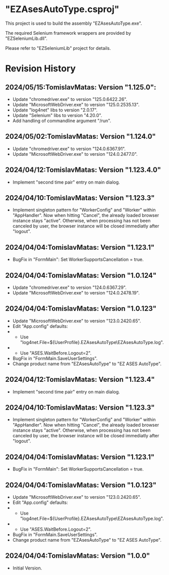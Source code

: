 # "EZAsesAutoType.csproj"
This project is used to build the assembly "EZAsesAutoType.exe".

The required Selenium framework wrappers are provided by "EZSeleniumLib.dll".

Please refer to "EZSeleniumLib" project for details.

# Revision History
## 2024/05/15:TomislavMatas: Version "1.125.0":
* Update "chromedriver.exe" to version "125.0.6422.26".
* Update "MicrosoftWebDriver.exe" to version "125.0.2535.13".
* Update "log4net" libs to version "2.0.17".
* Update "Selenium" libs to version "4.20.0".
* Add handling of commandline argument "/run".

## 2024/05/02:TomislavMatas: Version "1.124.0"
* Update "chromedriver.exe" to version "124.0.6367.91".
* Update "MicrosoftWebDriver.exe" to version "124.0.2477.0".

## 2024/04/12:TomislavMatas: Version "1.123.4.0"
* Implement "second time pair" entry on main dialog.

## 2024/04/10:TomislavMatas: Version "1.123.3"
* Implement singleton pattern for "WorkerConfig" and "Worker"
  within "AppHandler". Now when hitting "Cancel", the already 
  loaded browser instance stays "active". Otherwise,
  when processing has not been canceled by user, the
  browser instance will be closed immediatly after "logout".

## 2024/04/04:TomislavMatas: Version "1.123.1"
* BugFix in "FormMain": Set WorkerSupportsCancellation = true.

## 2024/04/04:TomislavMatas: Version "1.0.124"
* Update "chromedriver.exe"       to version "124.0.6367.29".
* Update "MicrosoftWebDriver.exe" to version "124.0.2478.19".

## 2024/04/04:TomislavMatas: Version "1.0.123"
* Update "MicrosoftWebDriver.exe" to version "123.0.2420.65".
* Edit "App.config" defaults:
* - Use "log4net.File=${UserProfile}\.EZAsesAutoType\EZAsesAutoType.log".
* - Use "ASES.WaitBefore.Logout=2".
* BugFix in "FormMain.SaveUserSettings".
* Change product name from "EZAsesAutoType" to "EZ ASES AutoType".

## 2024/04/12:TomislavMatas: Version "1.123.4"
* Implement "second time pair" entry on main dialog.

## 2024/04/10:TomislavMatas: Version "1.123.3"
* Implement singleton pattern for "WorkerConfig" and "Worker"
  within "AppHandler". Now when hitting "Cancel", the already 
  loaded browser instance stays "active". Otherwise,
  when processing has not been canceled by user, the
  browser instance will be closed immediatly after "logout".

## 2024/04/04:TomislavMatas: Version "1.123.1"
* BugFix in "FormMain": Set WorkerSupportsCancellation = true.

## 2024/04/04:TomislavMatas: Version "1.0.123"
* Update "MicrosoftWebDriver.exe" to version "123.0.2420.65".
* Edit "App.config" defaults:
* - Use "log4net.File=${UserProfile}\.EZAsesAutoType\EZAsesAutoType.log".
* - Use "ASES.WaitBefore.Logout=2".
* BugFix in "FormMain.SaveUserSettings".
* Change product name from "EZAsesAutoType" to "EZ ASES AutoType".

## 2024/04/04:TomislavMatas: Version "1.0.0"
* Initial Version.
